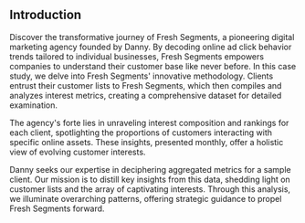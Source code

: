 ## Introduction
Discover the transformative journey of Fresh Segments, a pioneering digital marketing agency founded by Danny. By decoding online ad click behavior trends tailored to individual businesses, Fresh Segments empowers companies to understand their customer base like never before.
In this case study, we delve into Fresh Segments' innovative methodology. Clients entrust their customer lists to Fresh Segments, which then compiles and analyzes interest metrics, creating a comprehensive dataset for detailed examination.

The agency's forte lies in unraveling interest composition and rankings for each client, spotlighting the proportions of customers interacting with specific online assets. These insights, presented monthly, offer a holistic view of evolving customer interests.

Danny seeks our expertise in deciphering aggregated metrics for a sample client. Our mission is to distill key insights from this data, shedding light on customer lists and the array of captivating interests. Through this analysis, we illuminate overarching patterns, offering strategic guidance to propel Fresh Segments forward.
